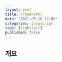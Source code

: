 ```yaml
---
layout: post
title: Framework7
date: "2021-05-10 12:00"
categories: javascript
tags: [lightsail]
published: false
---
```


## 개요

